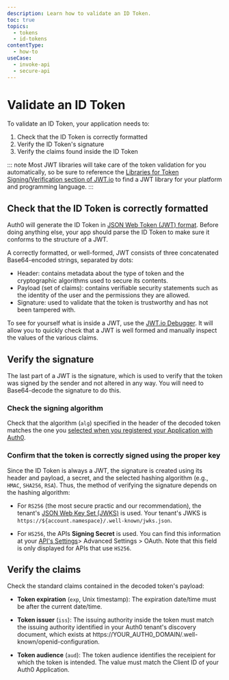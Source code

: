 ```yaml
---
description: Learn how to validate an ID Token.
toc: true
topics:
  - tokens
  - id-tokens
contentType:
  - how-to
useCase:
  - invoke-api
  - secure-api
---
```

# Validate an ID Token

To validate an ID Token, your application needs to:

1. Check that the ID Token is correctly formatted
2. Verify the ID Token's signature
3. Verify the claims found inside the ID Token

::: note
Most JWT libraries will take care of the token validation for you automatically, so be sure to reference the [Libraries for Token Signing/Verification section of JWT.io](https://jwt.io/#libraries-io) to find a JWT library for your platform and programming language.
:::


## Check that the ID Token is correctly formatted

Auth0 will generate the ID Token in [JSON Web Token (JWT) format](https://auth0.com/docs/jwt#what-is-the-json-web-token-structure-). Before doing anything else, your app should parse the ID Token to make sure it conforms to the structure of a JWT.

A correctly formatted, or well-formed, JWT consists of three concatenated Base64-encoded strings, separated by dots: 

* Header: contains metadata about the type of token and the cryptographic algorithms used to secure its contents.
* Payload (set of claims): contains verifiable security statements such as the identity of the user and the permissions they are allowed.
* Signature: used to validate that the token is trustworthy and has not been tampered with.

To see for yourself what is inside a JWT, use the [JWT.io Debugger](https://jwt.io/#debugger). It will allow you to quickly check that a JWT is well formed and manually inspect the values of the various claims.


## Verify the signature

The last part of a JWT is the signature, which is used to verify that the token was signed by the sender and not altered in any way. You will need to Base64-decode the signature to do this.

### Check the signing algorithm

Check that the algorithm (`alg`) specified in the header of the decoded token matches the one you [selected when you registered your Application with Auth0](/tokens/guides/update-signing-algorithm-application). 

### Confirm that the token is correctly signed using the proper key

Since the ID Token is always a JWT, the signature is created using its header and payload, a secret, and the selected hashing algorithm (e.g., `HMAC`, `SHA256`, `RSA`). Thus, the method of verifying the signature depends on the hashing algorithm:

- For `RS256` (the most secure practic and our recommendation), the tenant's [JSON Web Key Set (JWKS)](/jwks) is used. Your tenant's JWKS is `https://${account.namespace}/.well-known/jwks.json`.

- For `HS256`, the APIs __Signing Secret__ is used. You can find this information at your [API's Settings](${manage_url}/#/apis)> Advanced Settings > OAuth. Note that this field is only displayed for APIs that use `HS256`.


## Verify the claims

Check the standard claims contained in the decoded token's payload:

- **Token expiration** (`exp`, Unix timestamp): The expiration date/time must be after the current date/time.

- **Token issuer** (`iss`): The issuing authority inside the token must match the issuing authority identified in your Auth0 tenant's discovery document, which exists at https://YOUR_AUTH0_DOMAIN/.well-known/openid-configuration.

- **Token audience** (`aud`): The token audience identifies the receipient for which the token is intended. The value must match the Client ID of your Auth0 Application.
